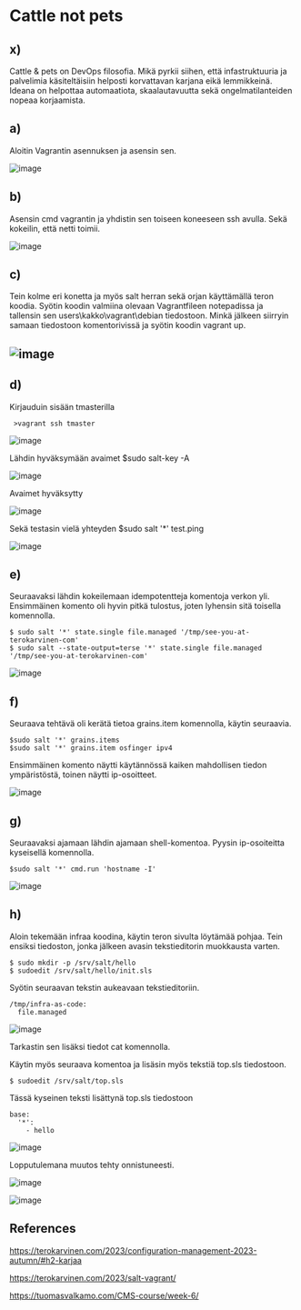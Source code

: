 # Cattle not pets

## x) 
Cattle & pets on DevOps filosofia. Mikä pyrkii siihen, että infastruktuuria ja palvelimia käsiteltäisiin helposti korvattavan karjana eikä lemmikkeinä.
Ideana on helpottaa automaatiota, skaalautavuutta sekä ongelmatilanteiden nopeaa korjaamista.

## a)  
Aloitin Vagrantin asennuksen ja asensin sen.

![image](https://github.com/Ferresette/Palvelinten_hallinta/assets/148973799/c931afab-f3a2-45dd-b7d1-030018bdb0a0)

## b)
Asensin cmd vagrantin ja yhdistin sen toiseen koneeseen ssh avulla. Sekä kokeilin, että netti toimii.

![image](https://github.com/Ferresette/Palvelinten_hallinta/assets/148973799/57fb15e8-528d-4cfe-86bc-3749adfa2c4a)


## c)
Tein kolme eri konetta ja myös salt herran sekä orjan käyttämällä teron koodia. Syötin koodin valmiina olevaan Vagrantfileen notepadissa ja tallensin sen users\kakko\vagrant\debian tiedostoon. Minkä jälkeen siirryin samaan tiedostoon komentorivissä ja syötin koodin vagrant up.
    
## ![image](https://github.com/Ferresette/Palvelinten_hallinta/assets/148973799/6b1a82b2-2a7c-4451-86a4-1435fca55cc0)

## d) 
Kirjauduin sisään tmasterilla

     >vagrant ssh tmaster 
 
![image](https://github.com/Ferresette/Palvelinten_hallinta/assets/148973799/973fd8f5-6b4c-4b1e-9945-5e75fcb0bbbd)

Lähdin hyväksymään avaimet
    $sudo salt-key -A

![image](https://github.com/Ferresette/Palvelinten_hallinta/assets/148973799/c22ac0d0-0a78-415f-84e6-20a3ebe3b26f)

 Avaimet hyväksytty

![image](https://github.com/Ferresette/Palvelinten_hallinta/assets/148973799/51847d00-d279-4e33-8885-5dcf12cb5630)

Sekä testasin vielä yhteyden
    $sudo salt '*' test.ping

![image](https://github.com/Ferresette/Palvelinten_hallinta/assets/148973799/ee4e9cfc-b772-4ac0-a1fa-db5adc973bbc)

## e)
Seuraavaksi lähdin kokeilemaan idempotentteja komentoja verkon yli. Ensimmäinen komento oli hyvin pitkä tulostus, joten lyhensin sitä toisella komennolla.

    $ sudo salt '*' state.single file.managed '/tmp/see-you-at-terokarvinen-com'
    $ sudo salt --state-output=terse '*' state.single file.managed '/tmp/see-you-at-terokarvinen-com'

![image](https://github.com/Ferresette/Palvelinten_hallinta/assets/148973799/0cae68de-451e-4df9-b2ae-eea07f8488c2)


## f)
Seuraava tehtävä oli kerätä tietoa grains.item komennolla, käytin seuraavia.

    $sudo salt '*' grains.items
    $sudo salt '*' grains.item osfinger ipv4

Ensimmäinen komento näytti käytännössä kaiken mahdollisen tiedon ympäristöstä, toinen näytti ip-osoitteet.

![image](https://github.com/Ferresette/Palvelinten_hallinta/assets/148973799/c65aab01-b12f-4660-ada6-b6ea450d9b3a)

## g)
Seuraavaksi ajamaan lähdin ajamaan shell-komentoa. Pyysin ip-osoiteitta kyseisellä komennolla.

    $sudo salt '*' cmd.run 'hostname -I'

![image](https://github.com/Ferresette/Palvelinten_hallinta/assets/148973799/c7986418-b3da-4781-91b9-0566158612bd)

## h)
Aloin tekemään infraa koodina, käytin teron sivulta löytämää pohjaa. Tein ensiksi tiedoston, jonka jälkeen avasin tekstieditorin muokkausta varten.

    $ sudo mkdir -p /srv/salt/hello
    $ sudoedit /srv/salt/hello/init.sls

Syötin seuraavan tekstin aukeavaan tekstieditoriin.

    /tmp/infra-as-code:
      file.managed

![image](https://github.com/Ferresette/Palvelinten_hallinta/assets/148973799/8265a7ff-863c-4a02-81da-7cd4848a6f62)

Tarkastin sen lisäksi tiedot cat komennolla.

Käytin myös seuraava komentoa ja lisäsin myös tekstiä top.sls tiedostoon.

    $ sudoedit /srv/salt/top.sls

Tässä kyseinen teksti lisättynä top.sls tiedostoon

    base:
      '*':
        - hello

![image](https://github.com/Ferresette/Palvelinten_hallinta/assets/148973799/44542f33-2196-497f-b671-70760e104d1f)

Lopputulemana muutos tehty onnistuneesti.

![image](https://github.com/Ferresette/Palvelinten_hallinta/assets/148973799/5219123e-9121-47f3-9c6d-bd346af30146)

![image](https://github.com/Ferresette/Palvelinten_hallinta/assets/148973799/9ae6a9d2-5ca8-4f66-a833-3f8ceb2c4730)


## References
https://terokarvinen.com/2023/configuration-management-2023-autumn/#h2-karjaa

https://terokarvinen.com/2023/salt-vagrant/

https://tuomasvalkamo.com/CMS-course/week-6/









    











